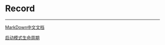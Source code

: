 # Record
------------
[MarkDown中文文档](http://www.markdown.cn/)

[启动模式生命周期](https://raw.githubusercontent.com/qinf1996/record/master/Activity%E5%90%AF%E5%8A%A8%E6%A8%A1%E5%BC%8F.md)
